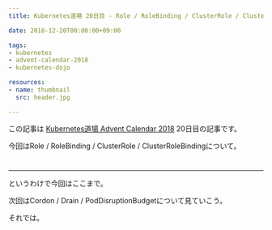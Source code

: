 ```yaml
---
title: Kubernetes道場 20日目 - Role / RoleBinding / ClusterRole / ClusterRoleBindingについて

date: 2018-12-20T00:00:00+09:00

tags:
- kubernetes
- advent-calendar-2018
- kubernetes-dojo

resources:
- name: thumbnail
  src: header.jpg

---
```


この記事は [Kubernetes道場 Advent Calendar 2018](https://qiita.com/advent-calendar/2018/k8s-dojo) 20日目の記事です。

今回はRole / RoleBinding / ClusterRole / ClusterRoleBindingについて。

# 


--------------------------------------------------


というわけで今回はここまで。

次回はCordon / Drain / PodDisruptionBudgetについて見ていこう。

それでは。



